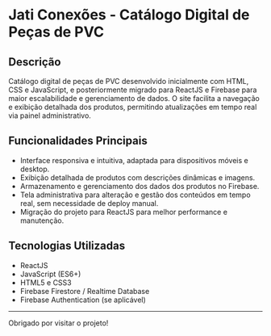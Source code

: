 # Jati Conexões - Catálogo Digital de Peças de PVC

## Descrição  
Catálogo digital de peças de PVC desenvolvido inicialmente com HTML, CSS e JavaScript, e posteriormente migrado para ReactJS e Firebase para maior escalabilidade e gerenciamento de dados. O site facilita a navegação e exibição detalhada dos produtos, permitindo atualizações em tempo real via painel administrativo.

## Funcionalidades Principais  
- Interface responsiva e intuitiva, adaptada para dispositivos móveis e desktop.  
- Exibição detalhada de produtos com descrições dinâmicas e imagens.  
- Armazenamento e gerenciamento dos dados dos produtos no Firebase.  
- Tela administrativa para alteração e gestão dos conteúdos em tempo real, sem necessidade de deploy manual.  
- Migração do projeto para ReactJS para melhor performance e manutenção.

## Tecnologias Utilizadas  
- ReactJS  
- JavaScript (ES6+)  
- HTML5 e CSS3  
- Firebase Firestore / Realtime Database  
- Firebase Authentication (se aplicável)  

---

Obrigado por visitar o projeto!
